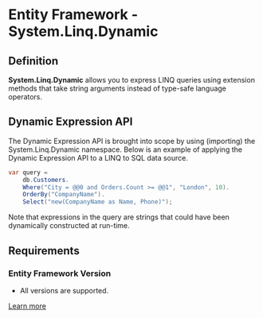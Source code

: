 # Entity Framework - System.Linq.Dynamic

## Definition

**System.Linq.Dynamic** allows you to express LINQ queries using extension methods that take string arguments instead of type-safe language operators.

## Dynamic Expression API

The Dynamic Expression API is brought into scope by using (importing) the System.Linq.Dynamic namespace. Below is an example of applying the Dynamic Expression API to a LINQ to SQL data source.


```csharp
var query =
    db.Customers.
    Where("City = @@0 and Orders.Count >= @@1", "London", 10).
    OrderBy("CompanyName").
    Select("new(CompanyName as Name, Phone)");
```

Note that expressions in the query are strings that could have been dynamically constructed at run-time.


## Requirements

### Entity Framework Version

 - All versions are supported.

[Learn more](http://blog.vavstech.com/2014/08/systemlinqdynamic-documentation.html)

